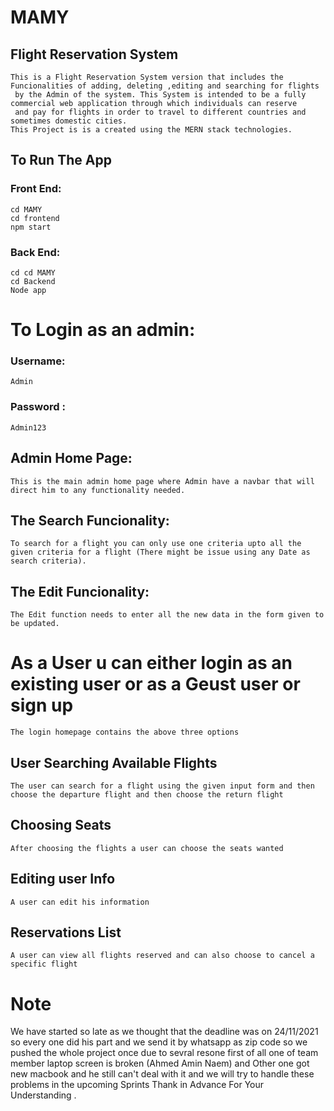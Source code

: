 # MAMY
## Flight Reservation System
    This is a Flight Reservation System version that includes the Funcionalities of adding, deleting ,editing and searching for flights
     by the Admin of the system. This System is intended to be a fully commercial web application through which individuals can reserve 
     and pay for flights in order to travel to different countries and sometimes domestic cities.    
    This Project is is a created using the MERN stack technologies.


## To Run The App
 ### Front End:
    cd MAMY
    cd frontend
    npm start
 ### Back End:
    cd cd MAMY
    cd Backend
    Node app

 # To Login as an admin:
 ### Username:
    Admin
 ### Password :
    Admin123  

## Admin Home Page:
    This is the main admin home page where Admin have a navbar that will direct him to any functionality needed.        

## The Search Funcionality:
    To search for a flight you can only use one criteria upto all the given criteria for a flight (There might be issue using any Date as search criteria).     

## The Edit Funcionality:
    The Edit function needs to enter all the new data in the form given to be updated.

# As a User u can either login as an existing user or as a Geust user or sign up 
    The login homepage contains the above three options

## User Searching Available Flights
    The user can search for a flight using the given input form and then choose the departure flight and then choose the return flight

## Choosing Seats
    After choosing the flights a user can choose the seats wanted

## Editing user Info
    A user can edit his information

## Reservations List
    A user can view all flights reserved and can also choose to cancel a specific flight





# Note
  We have started so late as we thought that the deadline was on 24/11/2021 so every one did his part and 
  we send it by whatsapp as zip code so we pushed the whole project once due to sevral resone
  first of all one of team member laptop screen is broken (Ahmed Amin Naem) and Other one got new macbook and he still can't deal with it
  and we will try to handle these problems in the upcoming Sprints
  Thank in Advance For Your Understanding .